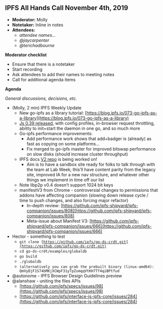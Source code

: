 ## IPFS All Hands Call November 4th, 2019

*   **Moderator:** Molly
*   **Notetaker:** Inline in notes
*   **Attendees:**
    *   _attendee names…_
    *   _@jaycarpenter_
    *   _@terichadbourne_

**Moderator checklist**

*   Ensure that there is a notetaker
*   Start recording
*   Ask attendees to add their names to meeting notes
*   Call for additional agenda items

**Agenda**

_General discussions, decisions, etc._

*   (Molly, 2 min) IPFS Weekly Update
    *   New go-ipfs as a library tutorial: [https://blog.ipfs.io/073-go-ipfs-as-a-library](https://blog.ipfs.io/073-go-ipfs-as-a-library)
    *   [Js 0.39 released](https://ipfs.io/ipns/blog.ipfs.io/071-js-ipfs-0-39/), with config profiles, in-browser request throttling, ability to init+start the daemon in one go, and so much more
    *   Go-ipfs performance improvements:
        *   Add performance work shows that add+badger is (already) as fast as copying on some platforms…
        *   Fix merged to go-ipfs master for improved bitswap performance on slow disks (should increase cluster throughput)
    *   IPFS docs [V2 repo](https://github.com/ipfs/ipfs-docs-v2) is being worked on!
        *   Aim is to have a sandbox site ready for folks to talk through with the team at Lab Week; this’ll have content parity from the legacy site, improved IA for a new nav structure, and whatever other things we implement in time off our list
    *   Note libp2p v0.4 doesn’t support 1024 bit keys
    *   manifestV3 from Chrome - controversial changes to permissions that addons have affecting companion (slowing down release cycle / time to push changes, and also forcing major refactor)
        *   In-depth review: [https://github.com/ipfs-shipyard/ipfs-companion/issues/808](https://github.com/ipfs-shipyard/ipfs-companion/issues/808)
        *   Meta-issue about Manifest V3: [https://github.com/ipfs-shipyard/ipfs-companion/issues/666](https://github.com/ipfs-shipyard/ipfs-companion/issues/666) 
*   Hector - something to test 
    *   <code>git clone [https://github.com/ipfs/go-ds-crdt.git](https://github.com/ipfs/go-ds-crdt.git)</code>
    *   <code>cd go-ds-crdt/examples/globaldb</code>
    *   <code>go build</code>
    *   <code>./globaldb</code>
    *   <code>(alternatively you can grab the prebuilt binary (linux-amd64): QmVyDjF1S74bMKjXCWpF31yTpZumqqVtKH7Tf4qiBPtfud</code>
*   @autonome - IPFS Browser Design Guidelines preview
*   @alanshaw - uniting the files APIs
    *   [https://github.com/ipfs/specs/issues/98](https://github.com/ipfs/specs/issues/98)
    *   [https://github.com/ipfs/interface-js-ipfs-core/issues/284](https://github.com/ipfs/interface-js-ipfs-core/issues/284) 
